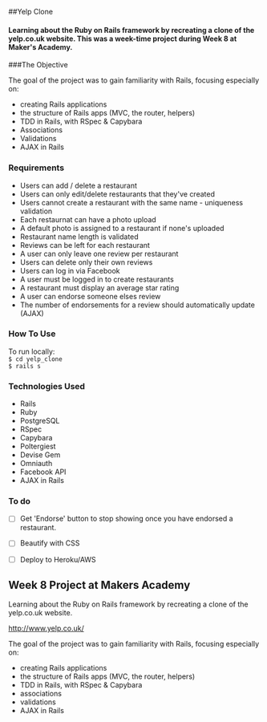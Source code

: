 ##Yelp Clone


#### Learning about the Ruby on Rails framework by recreating a clone of the yelp.co.uk website. This was a week-time project during Week 8 at Maker's Academy. 


###The Objective

The goal of the project was to gain familiarity with Rails, focusing especially on:

+ creating Rails applications
+ the structure of Rails apps (MVC, the router, helpers)
+ TDD in Rails, with RSpec & Capybara 
+ Associations
+ Validations
+ AJAX in Rails

### Requirements
* Users can add / delete a restaurant
* Users can only edit/delete restaurants that they've created
* Users cannot create a restaurant with the same name - uniqueness validation
* Each restaurnat can have a photo upload 
* A default photo is assigned to a restaurant if none's uploaded
* Restaurant name length is validated
* Reviews can be left for each restaurant
* A user can only leave one review per restaurant
* Users can delete only their own reviews
* Users can log in via Facebook
* A user must be logged in to create restaurants
* A restaurant must display an average star rating
* A user can endorse someone elses review
* The number of endorsements for a review should automatically update (AJAX)


### How To Use

To run locally:  
```$ cd yelp_clone```  
```$ rails s```


### Technologies Used
* Rails
* Ruby
* PostgreSQL
* RSpec
* Capybara
* Poltergiest
* Devise Gem 
* Omniauth 
* Facebook API
* AJAX in Rails


### To do 
- [ ] Get 'Endorse' button to stop showing once you have endorsed a restaurant.  
- [ ] Beautify with CSS
- [ ] Deploy to Heroku/AWS





Week 8 Project at Makers Academy
----------

Learning about the Ruby on Rails framework by recreating a clone of the yelp.co.uk website.

http://www.yelp.co.uk/

The goal of the project was to gain familiarity with Rails, focusing especially on:

+ creating Rails applications
+ the structure of Rails apps (MVC, the router, helpers)
+ TDD in Rails, with RSpec & Capybara 
+ associations
+ validations
+ AJAX in Rails

